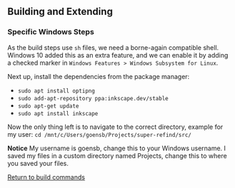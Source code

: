 ## Building and Extending

### Specific Windows Steps

As the build steps use `sh` files, we need a borne-again compatible shell. Windows 10 added this as an extra feature, and we can enable it by adding a checked marker in `Windows Features > Windows Subsystem for Linux`.

Next up, install the dependencies from the package manager:

- `sudo apt install optipng`
- `sudo add-apt-repository ppa:inkscape.dev/stable`
- `sudo apt-get update`
- `sudo apt install inkscape`

Now the only thing left is to navigate to the correct directory, example for my user:
`cd /mnt/c/Users/goensb/Projects/super-refind/src/`

**Notice**
My username is goensb, change this to your Windows username.
I saved my files in a custom directory named Projects, change this to where you saved your files.

[Return to build commands](./build.md#commands)
